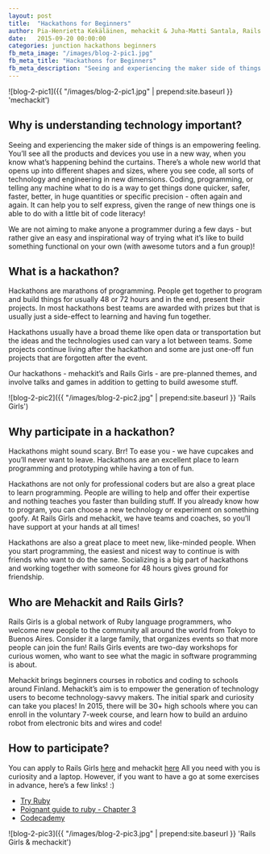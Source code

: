 ```yaml
---
layout: post
title:  "Hackathons for Beginners"
author: Pia-Henrietta Kekäläinen, mehackit & Juha-Matti Santala, Rails Girls
date:   2015-09-20 00:00:00
categories: junction hackathons beginners
fb_meta_image: "/images/blog-2-pic1.jpg"
fb_meta_title: "Hackathons for Beginners"
fb_meta_description: "Seeing and experiencing the maker side of things is an empowering feeling."
---
```


![blog-2-pic1]({{ "/images/blog-2-pic1.jpg" | prepend:site.baseurl }} 'mechackit')

## Why is understanding technology important?

Seeing and experiencing the maker side of things is an empowering feeling. You’ll see all the products and devices you use in a new way, when you know what’s happening behind the curtains. There’s a whole new world that opens up into different shapes and sizes, where you see code, all sorts of technology and engineering in new dimensions.
Coding, programming, or telling any machine what to do is a way to get things done quicker, safer, faster, better, in huge quantities or specific precision - often again and again. It can help you to self express, given the range of new things one is able to do with a little bit of code literacy!

We are not aiming to make anyone a programmer during a few days - but rather give an easy and inspirational way of trying what it’s like to build something functional on your own (with awesome tutors and a fun group)!

## What is a hackathon?

Hackathons are marathons of programming. People get together to program and build things for usually 48 or 72 hours and in the end, present their projects. In most hackathons best teams are awarded with prizes but that is usually just a side-effect to learning and having fun together.

Hackathons usually have a broad theme like open data or transportation but the ideas and the technologies used can vary a lot between teams. Some projects continue living after the hackathon and some are just one-off fun projects that are forgotten after the event.

Our hackathons - mehackit’s and Rails Girls - are pre-planned themes, and involve talks and games in addition to getting to build awesome stuff.

![blog-2-pic2]({{ "/images/blog-2-pic2.jpg" | prepend:site.baseurl }} 'Rails Girls')

## Why participate in a hackathon?

Hackathons might sound scary. Brr! To ease you - we have cupcakes and you’ll never want to leave. Hackathons are an excellent place to learn programming and prototyping while having a ton of fun.

Hackathons are not only for professional coders but are also a great place to learn programming. People are willing to help and offer their expertise and nothing teaches you faster than building stuff. If you already know how to program, you can choose a new technology or experiment on something goofy. At Rails Girls and mehackit, we have teams and coaches, so you’ll have support at your hands at all times!

Hackathons are also a great place to meet new, like-minded people. When you start programming, the easiest and nicest way to continue is with friends who want to do the same. Socializing is a big part of hackathons and working together with someone for 48 hours gives ground for friendship.

## Who are Mehackit and Rails Girls?

Rails Girls is a global network of Ruby language programmers, who welcome new people to the community all around the world from Tokyo to Buenos Aires. Consider it a large family, that organizes events so that more people can join the fun! Rails Girls events are two-day workshops for curious women, who want to see what the magic in software programming is about.

Mehackit brings beginners courses in robotics and coding to schools around Finland. Mehackit’s aim is to empower the generation of technology users to become technology-savvy makers. The initial spark and curiosity can take you places! In 2015, there will be 30+ high schools where you can enroll in the voluntary 7-week course, and learn how to build an arduino robot from electronic bits and wires and code!

## How to participate?

You can apply to Rails Girls [here](http://railsgirls.com/hackjunction) and mehackit [here](http://goo.gl/forms/vUaRSWRujS)
All you need with you is curiosity and a laptop. However, if you want to have a go at some exercises in advance, here’s a few links! :)

- [Try Ruby](http://tryruby.org/levels/1/challenges/0 )
- [Poignant guide to ruby - Chapter 3](http://mislav.uniqpath.com/poignant-guide/book/chapter-3.html)
- [Codecademy](https://www.codecademy.com/)

![blog-2-pic3]({{ "/images/blog-2-pic3.jpg" | prepend:site.baseurl }} 'Rails Girls & mechackit')